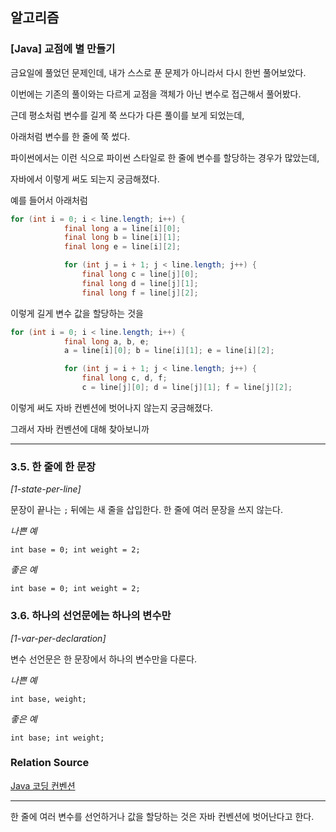 ## 알고리즘

### [Java] 교점에 별 만들기

금요일에 풀었던 문제인데, 내가 스스로 푼 문제가 아니라서 다시 한번 풀어보았다.

이번에는 기존의 풀이와는 다르게 교점을 객체가 아닌 변수로 접근해서 풀어봤다.

근데 평소처럼 변수를 길게 쭉 쓰다가 다른 풀이를 보게 되었는데, 

아래처럼 변수를 한 줄에 쭉 썼다.

파이썬에서는 이런 식으로 파이썬 스타일로 한 줄에 변수를 할당하는 경우가 많았는데, 

자바에서 이렇게 써도 되는지 궁금해졌다.

예를 들어서 아래처럼

```java
for (int i = 0; i < line.length; i++) {
            final long a = line[i][0];
            final long b = line[i][1];
            final long e = line[i][2];

            for (int j = i + 1; j < line.length; j++) {
                final long c = line[j][0];
                final long d = line[j][1];
                final long f = line[j][2];
```

이렇게 길게 변수 값을 할당하는 것을

```java
for (int i = 0; i < line.length; i++) {
            final long a, b, e;
            a = line[i][0]; b = line[i][1]; e = line[i][2];

            for (int j = i + 1; j < line.length; j++) {
                final long c, d, f;
                c = line[j][0]; d = line[j][1]; f = line[j][2];
```

이렇게 써도 자바 컨벤션에 벗어나지 않는지 궁금해졌다.

그래서 자바 컨벤션에 대해 찾아보니까 

---

### 3.5. 한 줄에 한 문장

*[1-state-per-line]*

문장이 끝나는 `;` 뒤에는 새 줄을 삽입한다. 한 줄에 여러 문장을 쓰지 않는다.

*나쁜 예*

`int base = 0; int weight = 2;`

*좋은 예*

`int base = 0;
int weight = 2;`

### 3.6. 하나의 선언문에는 하나의 변수만

*[1-var-per-declaration]*

변수 선언문은 한 문장에서 하나의 변수만을 다룬다.

*나쁜 예*

`int base, weight;`

*좋은 예*

`int base;
int weight;`

### Relation Source

[Java 코딩 컨벤션](https://naver.github.io/hackday-conventions-java/)

---

한 줄에 여러 변수를 선언하거나 값을 할당하는 것은 자바 컨벤션에 벗어난다고 한다.